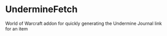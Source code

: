 # UndermineFetch
World of Warcraft addon for quickly generating the Undermine Journal link for an item
